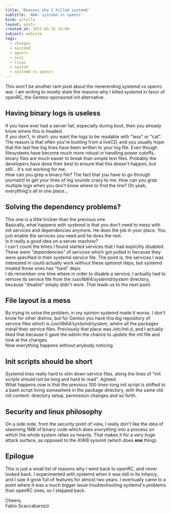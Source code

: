 ```yaml
---
title: 'Reasons why I killed systemd'
subtitle: 'AKA: systemd vs openrc'
kind: article
layout: posts
created_at: 2015-05-15 14:00
subject: website
tags:
  - changes
  - systemd
  - openrc
  - init
  - linux
  - system
  - systemd vs openrc
---
```

This won't be another rant-post about the neverending systemd vs openrc war.
I am writing to mostly state the reasons why I killed systemd in favor of openRC, the Gentoo-sponsored init alternative.

<!--MORE-->

## Having binary logs is useless

If you have ever had a server fail, especially during boot, then you already know where this is headed.  
If you don't, in short: you want the logs to be readable with "less" or "cat".  
The reason is that often you're booting from a liveCD, and you usually hope that the last few log lines have been written to your log file.
Even though filesystems have become much more robust in handling power cutoffs, binary files are much easier to break than simple text files. Probably the developers have done their best to ensure that this doesn't happen, but still... it's not working for me.  
How can you grep a binary file? The fact that you have to go through journalctl to get your lines of log sounds crazy to me. How can you grep multiple logs when you don't know where to find the line? Oh yeah, everything's all in one place...

## Solving the dependency problems?

This one is a little trickier than the previous one.  
Basically, what happens with systemd is that you don't need to mess with init services and dependencies anymore. He does the job in your place. You just enable the services you need and he does the rest.  
Is it really a good idea on a server machine?  
I can't count the times I found started services that I had explicitly disabled. These were "dependencies" of services which got pulled in because they were specified in their systemd service file. The point is, the services I was interested in could actually work without these *optional* deps, but systemd treated those ones has "hard" deps.  
I do remember one time where in order to disable a service, I actually had to remove its service file from the */usr/lib64/systemd/system* directory, because "disable" simply didn't work. That leads us to the next point.

## File layout is a mess

By trying to solve the problem, in my opinion systemd made it worse.
I don't know for other distros, but for Gentoo you have this big repository of service files which is */usr/lib64/systemd/system*, where all the packages install their service files. Previously that place was */etc/init.d*, and I actually liked that because it gave the admin the chance to *update* the init file and *look* at the changes.  
Now everything happens without anybody noticing.

## Init scripts should be short

Systemd tries really hard to slim down service files, along the lines of "init scripts should not be long and hard to read". Agreed.  
What happens now is that the previous 100-lines-long init script is shifted to a bash script living somewhere in the package directory, with the same old init content: directory setup, permission changes and so forth.
  
## Security and linux philosophy
On a side note, from the security point of view, I really don't like the idea of slamming 1MB of binary code which does *everything* into a process on which the whole system relies so heavily. That makes it for a very *huge* attack surface, as opposed to the 40KB sysvinit (which does **one** thing).  

## Epilogue

This is just a small list of reasons why I went back to openRC, and never looked back. I experimented with systemd when it was still in its infancy, and I saw it grow full of features for almost two years. I eventually came to a point where it was a much bigger issue troubleshooting systemd's problems than openRC ones, so I stepped back.
  
  
Cheers,  
Fabio Scaccabarozzi
